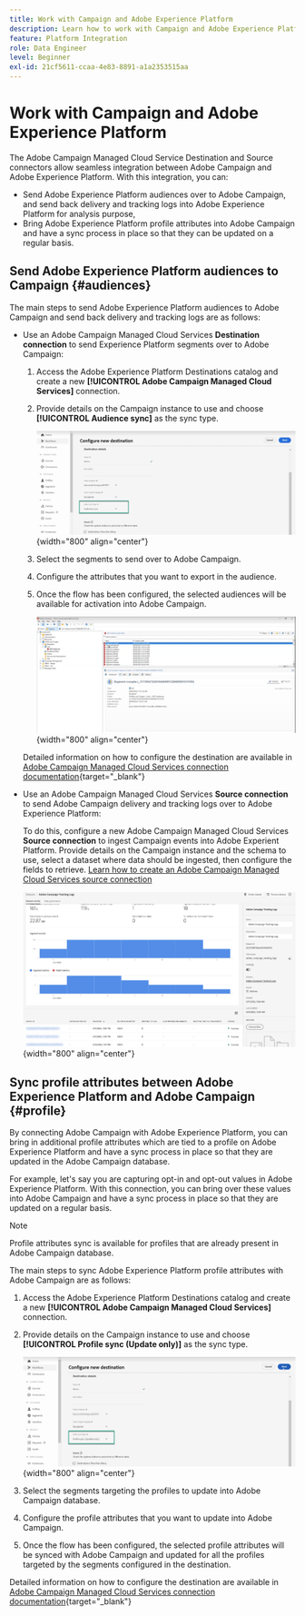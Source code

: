 ```yaml
---
title: Work with Campaign and Adobe Experience Platform
description: Learn how to work with Campaign and Adobe Experience Platform
feature: Platform Integration
role: Data Engineer
level: Beginner
exl-id: 21cf5611-ccaa-4e83-8891-a1a2353515aa
---
```

# Work with Campaign and Adobe Experience Platform

The Adobe Campaign Managed Cloud Service Destination and Source connectors allow seamless integration between Adobe Campaign and Adobe Experience Platform. With this integration, you can:

* Send Adobe Experience Platform audiences over to Adobe Campaign, and send back delivery and tracking logs into Adobe Experience Platform for analysis purpose,
* Bring Adobe Experience Platform profile attributes into Adobe Campaign and have a sync process in place so that they can be updated on a regular basis.

## Send Adobe Experience Platform audiences to Campaign {#audiences}

The main steps to send Adobe Experience Platform audiences to Adobe Campaign and send back delivery and tracking logs are as follows:

* Use an Adobe Campaign Managed Cloud Services **Destination connection** to send Experience Platform segments over to Adobe Campaign:

    1. Access the Adobe Experience Platform Destinations catalog and create a new **[!UICONTROL Adobe Campaign Managed Cloud Services]** connection.
    1. Provide details on the Campaign instance to use and choose **[!UICONTROL Audience sync]** as the sync type.

        ![](assets/aep-audience-sync.png){width="800" align="center"}

    1. Select the segments to send over to Adobe Campaign.
    1. Configure the attributes that you want to export in the audience. 
    1. Once the flow has been configured, the selected audiences will be available for activation into Adobe Campaign.

        ![](assets/aep-destination.png){width="800" align="center"}

    Detailed information on how to configure the destination are available in [Adobe Campaign Managed Cloud Services connection documentation](https://www.adobe.com/go/destinations-adobe-campaign-managed-cloud-services-en){target="_blank"}

* Use an Adobe Campaign Managed Cloud Services **Source connection** to send Adobe Campaign delivery and tracking logs over to Adobe Experience Platform:

    To do this, configure a new Adobe Campaign Managed Cloud Services **Source connection** to ingest Campaign events into Adobe Experient Platform. Provide details on the Campaign instance and the schema to use, select a dataset where data should be ingested, then configure the fields to retrieve. [Learn how to create an Adobe Campaign Managed Cloud Services source connection](https://www.adobe.com/go/sources-campaign-ui-en)

    ![](assets/aep-logs.png){width="800" align="center"}

## Sync profile attributes between Adobe Experience Platform and Adobe Campaign {#profile}

By connecting Adobe Campaign with Adobe Experience Platform, you can bring in additional profile attributes which are tied to a profile on Adobe Experience Platform and have a sync process in place so that they are updated in the Adobe Campaign database. 

For example, let's say you are capturing opt-in and opt-out values in Adobe Experience Platform. With this connection, you can bring over these values into Adobe Campaign and have a sync process in place so that they are updated on a regular basis.

>[!NOTE]
>
>Profile attributes sync is available for profiles that are already present in Adobe Campaign database.

The main steps to sync Adobe Experience Platform profile attributes with Adobe Campaign are as follows:

1. Access the Adobe Experience Platform Destinations catalog and create a new **[!UICONTROL Adobe Campaign Managed Cloud Services]** connection.
1. Provide details on the Campaign instance to use and choose **[!UICONTROL Profile sync (Update only)]** as the sync type.

    ![](assets/aep-profile-sync.png){width="800" align="center"}

1. Select the segments targeting the profiles to update into Adobe Campaign database.
1. Configure the profile attributes that you want to update into Adobe Campaign. 
1. Once the flow has been configured, the selected profile attributes will be synced with Adobe Campaign and updated for all the profiles targeted by the segments configured in the destination.

Detailed information on how to configure the destination are available in [Adobe Campaign Managed Cloud Services connection documentation](https://www.adobe.com/go/destinations-adobe-campaign-managed-cloud-services-en){target="_blank"}